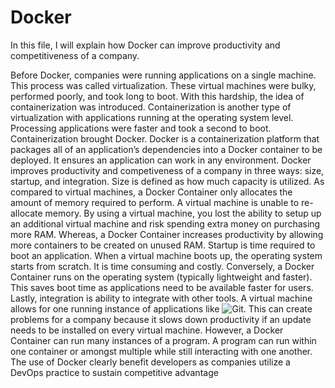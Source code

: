 # Docker

In this file, I will explain how Docker can improve productivity and competitiveness of a company.

Before Docker, companies were running applications on a single machine. This process was called virtualization. These virtual machines were bulky, performed poorly, and took long to boot. With this hardship, the idea of containerization was introduced. Containerization is another type of virtualization with applications running at the operating system level. Processing applications were faster and took a second to boot. Containerization brought Docker. Docker is a containerization platform that packages all of an application’s dependencies into a Docker container to be deployed. It ensures an application can work in any environment. 
Docker improves productivity and competiveness of a company in three ways: size, startup, and integration. Size is defined as how much capacity is utilized. As compared to virtual machines, a Docker Container only allocates the amount of memory required to perform. A virtual machine is unable to re-allocate memory. By using a virtual machine, you lost the ability to setup up an additional virtual machine and risk spending extra money on purchasing more RAM. Whereas, a Docker Container increases productivity by allowing more containers to be created on unused RAM. Startup is time required to boot an application. When a virtual machine boots up, the operating system starts from scratch. It is time consuming and costly. Conversely, a Docker Container runs on the operating system (typically lightweight and faster). This saves boot time as applications need to be available faster for users.  Lastly, integration is ability to integrate with other tools. A virtual machine allows for one running instance of applications like ![Git](https://github.com/Shannon-NJIT/MiniProject1/commit/37ae6b308a6694bd9863ccb36cd23756ef7f5765). This can create problems for a company because it slows down productivity if an update needs to be installed on every virtual machine. However, a Docker Container can run many instances of a program. A program can run within one container or amongst multiple while still interacting with one another. The use of Docker clearly benefit developers as companies utilize a DevOps practice to sustain competitive advantage





